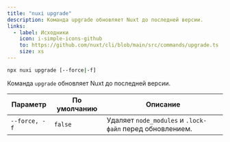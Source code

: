 ```yaml
---
title: "nuxi upgrade"
description: Команда upgrade обновляет Nuxt до последней версии.
links:
  - label: Исходники
    icon: i-simple-icons-github
    to: https://github.com/nuxt/cli/blob/main/src/commands/upgrade.ts
    size: xs
---
```


```bash [Terminal]
npx nuxi upgrade [--force|-f]
```

Команда `upgrade` обновляет Nuxt до последней версии.

Параметр      | По умолчанию | Описание
--------------|--------------|------------------------------------------------------
`--force, -f` | `false`      | Удаляет `node_modules` и `.lock-файл` перед обновлением.
